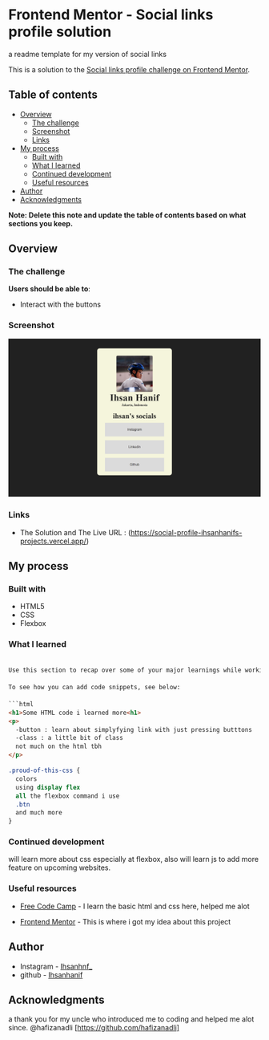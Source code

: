 # Frontend Mentor - Social links profile solution
a readme template for my version of social links

This is a solution to the [Social links profile challenge on Frontend Mentor](https://www.frontendmentor.io/challenges/social-links-profile-UG32l9m6dQ). 

## Table of contents

- [Overview](#overview)
  - [The challenge](#the-challenge)
  - [Screenshot](#screenshot)
  - [Links](#links)
- [My process](#my-process)
  - [Built with](#built-with)
  - [What I learned](#what-i-learned)
  - [Continued development](#continued-development)
  - [Useful resources](#useful-resources)
- [Author](#author)
- [Acknowledgments](#acknowledgments)

**Note: Delete this note and update the table of contents based on what sections you keep.**

## Overview

### The challenge

**Users should be able to**:

- Interact with the buttons

### Screenshot

![](Screenshot.png)


### Links

- The Solution and The Live URL : (https://social-profile-ihsanhanifs-projects.vercel.app/)

## My process

### Built with

- HTML5
- CSS
- Flexbox


### What I learned

```html

Use this section to recap over some of your major learnings while working through this project. Writing these out and providing code samples of areas you want to highlight is a great way to reinforce your own knowledge.

To see how you can add code snippets, see below:

```html
<h1>Some HTML code i learned more<h1>
<p>
  -button : learn about simplyfying link with just pressing butttons
  -class : a little bit of class
  not much on the html tbh
</p>
```
```css
.proud-of-this-css {
  colors
  using display flex
  all the flexbox command i use
  .btn
  and much more
}
```

### Continued development

will learn more about css especially at flexbox, also will learn js to add more feature on upcoming websites.
### Useful resources

- [Free Code Camp](https://www.freecodecamp.org) - I learn the basic html and css here, helped me alot

- [Frontend Mentor](https://www.frontendmentor.io) - This is where i got my idea about this project

## Author

- Instagram - [Ihsanhnf_](https://www.instagram.com/ihsanhnf_/)
- github - [Ihsanhanif](https://github.com/Ihsanhanif)

## Acknowledgments

a thank you for my uncle who introduced me to coding and helped me alot since. @hafizanadli [https://github.com/hafizanadli]
